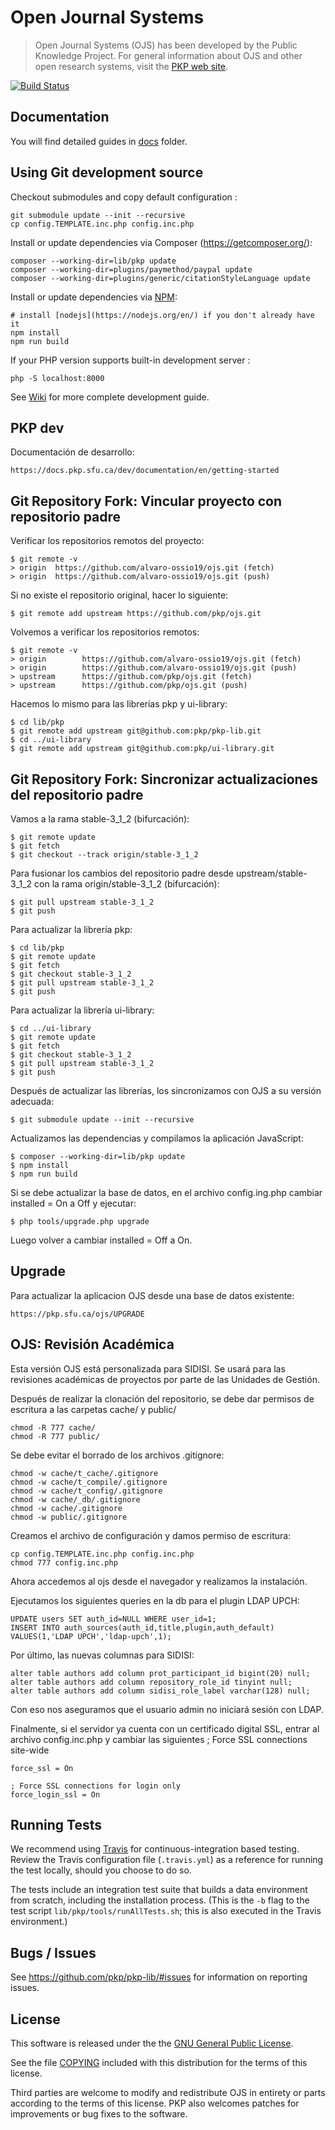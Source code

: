 # Open Journal Systems

> Open Journal Systems (OJS) has been developed by the Public Knowledge Project. For general information about OJS and other open research systems, visit the [PKP web site][pkp].

[![Build Status](https://travis-ci.org/pkp/ojs.svg?branch=master)](https://travis-ci.org/pkp/ojs)

## Documentation

You will find detailed guides in [docs](docs) folder.

## Using Git development source

Checkout submodules and copy default configuration :

    git submodule update --init --recursive
    cp config.TEMPLATE.inc.php config.inc.php

Install or update dependencies via Composer (https://getcomposer.org/):

    composer --working-dir=lib/pkp update
    composer --working-dir=plugins/paymethod/paypal update
    composer --working-dir=plugins/generic/citationStyleLanguage update

Install or update dependencies via [NPM](https://www.npmjs.com/):

    # install [nodejs](https://nodejs.org/en/) if you don't already have it
    npm install
    npm run build

If your PHP version supports built-in development server :

    php -S localhost:8000

See [Wiki][wiki-dev] for more complete development guide.

## PKP dev

Documentación de desarrollo:

    https://docs.pkp.sfu.ca/dev/documentation/en/getting-started

## Git Repository Fork: Vincular proyecto con repositorio padre

Verificar los repositorios remotos del proyecto:

    $ git remote -v
    > origin  https://github.com/alvaro-ossio19/ojs.git (fetch)
    > origin  https://github.com/alvaro-ossio19/ojs.git (push)

Si no existe el repositorio original, hacer lo siguiente:

    $ git remote add upstream https://github.com/pkp/ojs.git

Volvemos a verificar los repositorios remotos:

    $ git remote -v
    > origin        https://github.com/alvaro-ossio19/ojs.git (fetch)
    > origin        https://github.com/alvaro-ossio19/ojs.git (push)
    > upstream      https://github.com/pkp/ojs.git (fetch)
    > upstream      https://github.com/pkp/ojs.git (push)

Hacemos lo mismo para las librerías pkp y ui-library:

    $ cd lib/pkp
    $ git remote add upstream git@github.com:pkp/pkp-lib.git
    $ cd ../ui-library
    $ git remote add upstream git@github.com:pkp/ui-library.git

## Git Repository Fork: Sincronizar actualizaciones del repositorio padre

Vamos a la rama stable-3_1_2 (bifurcación):

    $ git remote update
    $ git fetch
    $ git checkout --track origin/stable-3_1_2

Para fusionar los cambios del repositorio padre desde upstream/stable-3_1_2 con la rama origin/stable-3_1_2 (bifurcación):

    $ git pull upstream stable-3_1_2
    $ git push

Para actualizar la librería pkp:

    $ cd lib/pkp
    $ git remote update
    $ git fetch
    $ git checkout stable-3_1_2
    $ git pull upstream stable-3_1_2
    $ git push

Para actualizar la librería ui-library:

    $ cd ../ui-library
    $ git remote update
    $ git fetch
    $ git checkout stable-3_1_2
    $ git pull upstream stable-3_1_2
    $ git push

Después de actualizar las librerías, los sincronizamos con OJS a su versión adecuada:

    $ git submodule update --init --recursive

Actualizamos las dependencias y compilamos la aplicación JavaScript:

    $ composer --working-dir=lib/pkp update
    $ npm install
    $ npm run build

Si se debe actualizar la base de datos, en el archivo config.ing.php cambiar installed = On a Off y ejecutar:

    $ php tools/upgrade.php upgrade

Luego volver a cambiar installed = Off a On.

## Upgrade

Para actualizar la aplicacion OJS desde una base de datos existente:

    https://pkp.sfu.ca/ojs/UPGRADE

## OJS: Revisión Académica

Esta versión OJS está personalizada para SIDISI. Se usará para las revisiones académicas de proyectos por parte de las Unidades de Gestión.

Después de realizar la clonación del repositorio, se debe dar permisos de escritura a las carpetas cache/ y public/

    chmod -R 777 cache/
    chmod -R 777 public/

Se debe evitar el borrado de los archivos .gitignore:

    chmod -w cache/t_cache/.gitignore
    chmod -w cache/t_compile/.gitignore
    chmod -w cache/t_config/.gitignore
    chmod -w cache/_db/.gitignore
    chmod -w cache/.gitignore
    chmod -w public/.gitignore

Creamos el archivo de configuración y damos permiso de escritura:

    cp config.TEMPLATE.inc.php config.inc.php
    chmod 777 config.inc.php

Ahora accedemos al ojs desde el navegador y realizamos la instalación.

Ejecutamos los siguientes queries en la db para el plugin LDAP UPCH:

    UPDATE users SET auth_id=NULL WHERE user_id=1;
    INSERT INTO auth_sources(auth_id,title,plugin,auth_default) VALUES(1,'LDAP UPCH','ldap-upch',1);

Por último, las nuevas columnas para SIDISI:

    alter table authors add column prot_participant_id bigint(20) null;
    alter table authors add column repository_role_id tinyint null;
    alter table authors add column sidisi_role_label varchar(128) null;

Con eso nos aseguramos que el usuario admin no iniciará sesión con LDAP.

Finalmente, si el servidor ya cuenta con un certificado digital SSL, entrar al archivo config.inc.php y cambiar las siguientes ; Force SSL connections site-wide 

    force_ssl = On

    ; Force SSL connections for login only
    force_login_ssl = On

## Running Tests

We recommend using [Travis](https://travis-ci.org/) for continuous-integration
based testing. Review the Travis configuration file (`.travis.yml`) as a
reference for running the test locally, should you choose to do so.

The tests include an integration test suite that builds a data environment from
scratch, including the installation process. (This is the `-b` flag to the test
script `lib/pkp/tools/runAllTests.sh`; this is also executed in the Travis
environment.)

## Bugs / Issues

See https://github.com/pkp/pkp-lib/#issues for information on reporting issues.

## License

This software is released under the the [GNU General Public License][gpl-licence].

See the file [COPYING][gpl-licence] included with this distribution for the terms
of this license.

Third parties are welcome to modify and redistribute OJS in entirety or parts
according to the terms of this license. PKP also welcomes patches for
improvements or bug fixes to the software.

[pkp]: http://pkp.sfu.ca/
[readme]: docs/README.md
[wiki-dev]: http://pkp.sfu.ca/wiki/index.php/HOW-TO_check_out_PKP_applications_from_git
[php-unit]: http://phpunit.de/
[gpl-licence]: docs/COPYING
